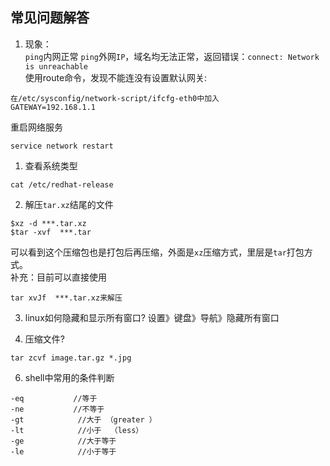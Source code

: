 ## 常见问题解答

1. 现象：  
`ping`内网正常
`ping`外网`IP`，域名均无法正常，返回错误：`connect: Network is unreachable`  
使用route命令，发现不能连没有设置默认网关:
```
在/etc/sysconfig/network-script/ifcfg-eth0中加入
GATEWAY=192.168.1.1
```
重启网络服务
```
service network restart
```
1. 查看系统类型
```
cat /etc/redhat-release
```

2. 解压`tar.xz`结尾的文件
```
$xz -d ***.tar.xz
$tar -xvf  ***.tar
```
可以看到这个压缩包也是打包后再压缩，外面是`xz`压缩方式，里层是`tar`打包方式。  
补充：目前可以直接使用
```
tar xvJf  ***.tar.xz来解压
```
3. linux如何隐藏和显示所有窗口?
设置》键盘》导航》隐藏所有窗口

4. 压缩文件?
```
tar zcvf image.tar.gz *.jpg
```
6. shell中常用的条件判断
```
-eq           //等于
-ne           //不等于
-gt            //大于 （greater ）
-lt            //小于  （less）
-ge            //大于等于
-le            //小于等于
```
